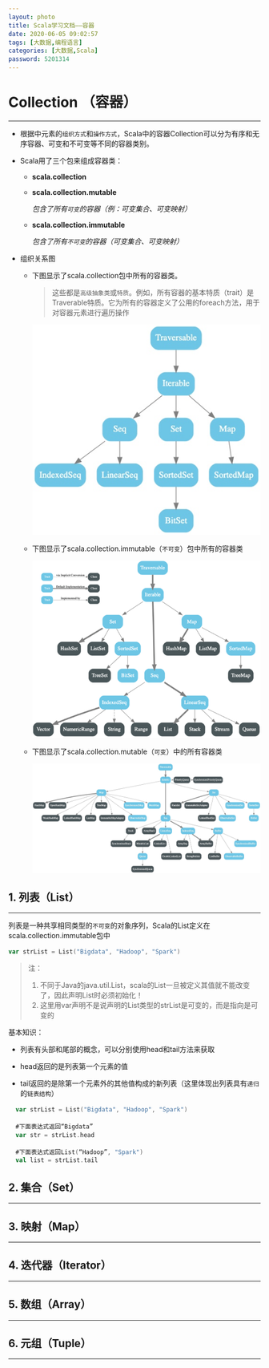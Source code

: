 ```yaml
---
layout: photo
title: Scala学习文档——容器
date: 2020-06-05 09:02:57
tags: [大数据,编程语言]
categories: [大数据,Scala]
password: 5201314
---
```

# Collection （容器）

---

- 根据中元素的`组织方式`和`操作方式`，Scala中的容器Collection可以分为有序和无序容器、可变和不可变等不同的容器类别。

- Scala用了三个包来组成容器类：

  - **scala.collection**

  - **scala.collection.mutable**

    *包含了所有`可变`的容器（例：可变集合、可变映射）*

  - **scala.collection.immutable**

    *包含了所有`不可变`的容器（可变集合、可变映射）*

<!-- more -->

- 组织关系图

  - 下图显示了scala.collection包中所有的容器类。

    > 这些都是`高级抽象类`或`特质`。例如，所有容器的基本特质（trait）是Traverable特质。它为所有的容器定义了公用的foreach方法，用于对容器元素进行遍历操作

    ![](https://github.com/CharlieTao/CharlieTao.github.sources/blob/master/BigData/Pictures/Scala/Scala%E5%AE%B9%E5%99%A8/scala.collection.png?raw=true)
    

  - 下图显示了scala.collection.immutable（`不可变`）包中所有的容器类

    ![](https://github.com/CharlieTao/CharlieTao.github.sources/blob/master/BigData/Pictures/Scala/Scala%E5%AE%B9%E5%99%A8/scala.collection.immutable.png?raw=true)

    

  - 下图显示了scala.collection.mutable（`可变`）中的所有容器类

    ![](https://github.com/CharlieTao/CharlieTao.github.sources/blob/master/BigData/Pictures/Scala/Scala%E5%AE%B9%E5%99%A8/scala.collection.mutable.png?raw=true)

    

## 1. 列表（List）

---

列表是一种共享相同类型的`不可变`的对象序列，Scala的List定义在scala.collection.immutable包中

```scala
var strList = List("Bigdata", "Hadoop", "Spark")
```

> 注：
>
> 1. 不同于Java的java.util.List，scala的List一旦被定义其值就不能改变了，因此声明List时必须初始化！
> 2. 这里用var声明不是说声明的List类型的strList是可变的，而是指向是可变的

基本知识：

- 列表有头部和尾部的概念，可以分别使用head和tail方法来获取

- head返回的是列表第一个元素的值

- tail返回的是除第一个元素外的其他值构成的新列表（这里体现出列表具有`递归`的`链表结构`）

```scala
  var strList = List("Bigdata", "Hadoop", "Spark")
  
  #下面表达式返回“Bigdata”
  var str = strList.head
  
  #下面表达式返回List(“Hadoop”, "Spark")
  val list = strList.tail
```

  

## 2. 集合（Set）

---

## 3. 映射（Map）

---

## 4. 迭代器（Iterator）

---

## 5. 数组（Array）

---

## 6. 元组（Tuple）

---